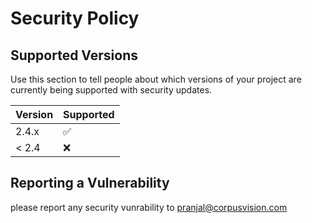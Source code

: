 # Security Policy

## Supported Versions

Use this section to tell people about which versions of your project are
currently being supported with security updates.

| Version | Supported          |
| ------- | ------------------ |
| 2.4.x   | :white_check_mark: |
| < 2.4   | :x:                |

## Reporting a Vulnerability

please report any security vunrability to pranjal@corpusvision.com
